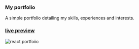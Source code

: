 ### My portfolio

A simple portfolio detailing my skills, experiences and interests.

### [live preview](https://zuan0x.github.io/react-portfolio/)

![react portfoiio](https://images.unsplash.com/photo-1660214356059-0f0039f8c6eb)
